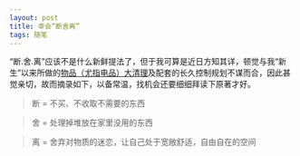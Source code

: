 ```yaml
---
layout: post
title: 幸会“断舍离”
tags: 随笔
---
```


“断.舍.离”应该不是什么新鲜提法了，但于我可算是近日方知其详，顿觉与我“新生”以来所做的[物品（尤指电品）大清理](http://cpxxpc.github.io/2014-10-09-1/)及配套的长久控制规划不谋而合，因此甚觉亲切，故而摘录如下，以备常温，找机会还要细细拜读下原著才好。

> 断 = 不买、不收取不需要的东西

> 舍 = 处理掉堆放在家里没用的东西

> 离 = 舍弃对物质的迷恋，让自己处于宽敞舒适，自由自在的空间

